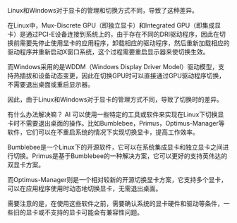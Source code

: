 Linux和Windows对于显卡的管理和切换方式不同，导致了这种差异。

在Linux中，Mux-Discrete GPU（即独立显卡）和Integrated GPU（即集成显卡）是通过PCI-E设备连接到系统上的，由于存在不同的DRI驱动程序，因此在切换前需要先停止使用显卡的应用程序，卸载相应的驱动程序，然后重新加载相应的驱动程序并重新启动X窗口系统，这个过程需要重启显示器来使切换生效。

而Windows采用的是WDDM（Windows Display Driver Model）驱动模型，支持热插拔和设备动态变更，因此在切换GPU时可以直接通过GPU驱动程序切换，不需要退出桌面或重启显示器。

因此，由于Linux和Windows对于显卡的管理方式不同，导致了切换时的差异。




有什么办法解决嘛？
AI
可以使用一些特定的工具或软件来实现在Linux下切换显卡时不需要退出桌面的操作。比如Bumblebee，Primus，Optimus-Manager等软件，它们可以在不重启系统的情况下实现切换显卡，提高工作效率。

Bumblebee是一个Linux下的开源软件，它可以在系统集成显卡和独立显卡之间进行切换。Primus是基于Bumblebee的一种解决方案，它可以更好的支持英伟达的双显卡方案。

而Optimus-Manager则是一个相对较新的开源切换显卡方案，它支持多个显卡，可以在应用程序使用时动态地切换显卡，无需退出桌面。

需要注意的是，在使用这些软件之前，需要确认系统的显卡硬件和驱动等条件，一些旧的显卡或不支持的显卡可能会有兼容性问题。